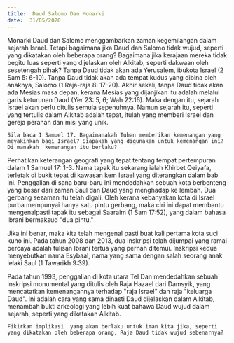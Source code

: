 ```yaml
---
title:  Daud Salomo Dan Monarki
date:  31/05/2020
---
```


Monarki Daud dan Salomo menggambarkan zaman kegemilangan dalam sejarah Israel. Tetapi bagaimana jika Daud dan Salomo tidak wujud, seperti yang dikatakan oleh beberapa orang? Bagaimana jika kerajaan mereka tidak begitu luas seperti yang dijelaskan oleh Alkitab, seperti dakwaan oleh sesetengah pihak? Tanpa Daud tidak akan ada Yerusalem, ibukota  Israel (2 Sam 5: 6-10). Tanpa Daud tidak akan ada tempat kudus yang dibina oleh anaknya, Salomo (1 Raja-raja 8: 17-20). Akhir sekali, tanpa Daud tidak akan ada Mesias masa depan, kerana  Mesias yang dijanjikan itu adalah melalui garis keturunan Daud  (Yer 23: 5, 6; Wah 22:16). Maka dengan itu, sejarah Israel akan perlu ditulis semula sepenuhnya. Namun sejarah itu, seperti yang tertulis dalam Alkitab adalah tepat, itulah  yang memberi Israel dan gereja peranan dan misi yang unik.

`Sila baca 1 Samuel 17. Bagaimanakah Tuhan memberikan kemenangan yang meyakinkan bagi Israel? Siapakah yang digunakan untuk kemenangan ini? Di manakah  kemenangan itu berlaku?`

Perhatikan keterangan geografi yang tepat tentang tempat pertempuran dalam 1 Samuel 17: 1-3. Nama tapak itu sekarang  ialah Khirbet Qeiyafa, terletak di bukit tepat di kawasan kem Israel yang diterangkan dalam bab ini. Penggalian di sana baru-baru ini mendedahkan sebuah kota berbenteng yang   besar dari zaman Saul dan Daud yang menghadap ke lembah. Dua gerbang sezaman itu telah digali. Oleh kerana kebanyakan kota di Israel purba mempunyai hanya satu pintu gerbang, maka ciri ini dapat membantu mengenalpasti tapak itu sebagai Saaraim (1 Sam 17:52), yang dalam bahasa Ibrani bermaksud "dua pintu."

Jika ini benar, maka kita telah mengenal pasti buat kali pertama kota suci kuno ini. Pada tahun 2008 dan 2013, dua inskripsi telah dijumpai yang  ramai  percaya adalah tulisan Ibrani tertua yang pernah ditemui. Inskripsi kedua menyebutkan nama Esybaal,  nama yang sama dengan salah seorang anak lelaki Saul (1 Tawarikh 9:39).

Pada tahun 1993, penggalian di kota utara Tel Dan mendedahkan sebuah inskripsi monumental yang ditulis oleh Raja Hazael dari Damsyik, yang mencatatkan kemenangannya terhadap "raja Israel" dan raja "keluarga Daud". Ini adalah cara yang sama dinasti Daud dijelaskan dalam Alkitab, menambah bukti arkeologi yang lebih kuat bahawa Daud wujud dalam sejarah, seperti yang dikatakan Alkitab.

`Fikirkan implikasi  yang akan berlaku untuk iman kita jika, seperti yang dikatakan oleh beberapa orang, Raja Daud tidak wujud sebenarnya?`